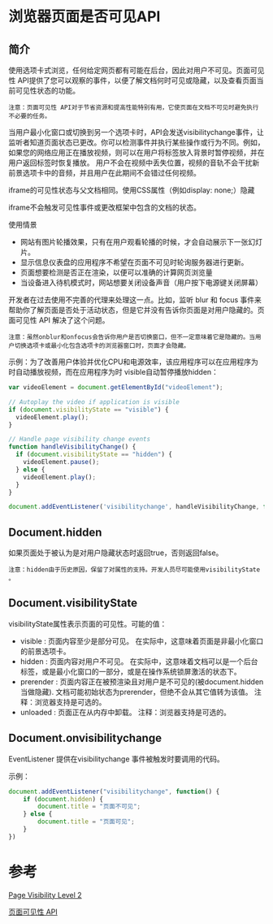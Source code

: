 # 浏览器页面是否可见API

## 简介

使用选项卡式浏览，任何给定网页都有可能在后台，因此对用户不可见。页面可见性 API提供了您可以观察的事件，以便了解文档何时可见或隐藏，以及查看页面当前可见性状态的功能。

    注意：页面可见性 API对于节省资源和提高性能特别有用，它使页面在文档不可见时避免执行不必要的任务。

当用户最小化窗口或切换到另一个选项卡时，API会发送visibilitychange事件，让监听者知道页面状态已更改。你可以检测事件并执行某些操作或行为不同。例如，如果您的网络应用正在播放视频，则可以在用户将标签放入背景时暂停视频，并在用户返回标签时恢复播放。 用户不会在视频中丢失位置，视频的音轨不会干扰新前景选项卡中的音频，并且用户在此期间不会错过任何视频。

iframe的可见性状态与父文档相同。使用CSS属性（例如display: none;）隐藏

iframe不会触发可见性事件或更改框架中包含的文档的状态。

使用情景

+ 网站有图片轮播效果，只有在用户观看轮播的时候，才会自动展示下一张幻灯片。
+ 显示信息仪表盘的应用程序不希望在页面不可见时轮询服务器进行更新。
+ 页面想要检测是否正在渲染，以便可以准确的计算网页浏览量
+ 当设备进入待机模式时，网站想要关闭设备声音（用户按下电源键关闭屏幕）

开发者在过去使用不完善的代理来处理这一点。比如，监听 blur 和 focus 事件来帮助你了解页面是否处于活动状态，但是它并没有告诉你页面是对用户隐藏的。页面可见性 API 解决了这个问题。

    注意：虽然onblur和onfocus会告诉你用户是否切换窗口，但不一定意味着它是隐藏的。当用户切换选项卡或最小化包含选项卡的浏览器窗口时，页面才会隐藏。

示例：为了改善用户体验并优化CPU和电源效率，该应用程序可以在应用程序为时自动播放视频，而在应用程序为时 visible自动暂停播放hidden：
```js
var videoElement = document.getElementById("videoElement");

// Autoplay the video if application is visible
if (document.visibilityState == "visible") {
  videoElement.play();
}

// Handle page visibility change events
function handleVisibilityChange() {
  if (document.visibilityState == "hidden") {
    videoElement.pause();
  } else {
    videoElement.play();
  }
}

document.addEventListener('visibilitychange', handleVisibilityChange, false);
```
## Document.hidden

如果页面处于被认为是对用户隐藏状态时返回true，否则返回false。

    注意：hidden由于历史原因，保留了对属性的支持。开发人员尽可能使用visibilityState 。

## Document.visibilityState

visibilityState属性表示页面的可见性。可能的值：

+ visible : 页面内容至少是部分可见。 在实际中，这意味着页面是非最小化窗口的前景选项卡。
+ hidden : 页面内容对用户不可见。 在实际中，这意味着文档可以是一个后台标签，或是最小化窗口的一部分，或是在操作系统锁屏激活的状态下。
+ prerender : 页面内容正在被预渲染且对用户是不可见的(被document.hidden当做隐藏). 文档可能初始状态为prerender，但绝不会从其它值转为该值。 注释：浏览器支持是可选的。
+ unloaded : 页面正在从内存中卸载。 注释：浏览器支持是可选的。



## Document.onvisibilitychange

EventListener 提供在visibilitychange 事件被触发时要调用的代码。

示例：
```js
document.addEventListener("visibilitychange", function() {
    if (document.hidden) {
        document.title = "页面不可见";
    } else {
        document.title = "页面可见";
    }
})
```

# 参考

[Page Visibility Level 2](https://www.w3.org/TR/2017/PR-page-visibility-2-20171017/)

[页面可见性 API](https://developer.mozilla.org/zh-CN/docs/Web/API/Page_Visibility_API)
